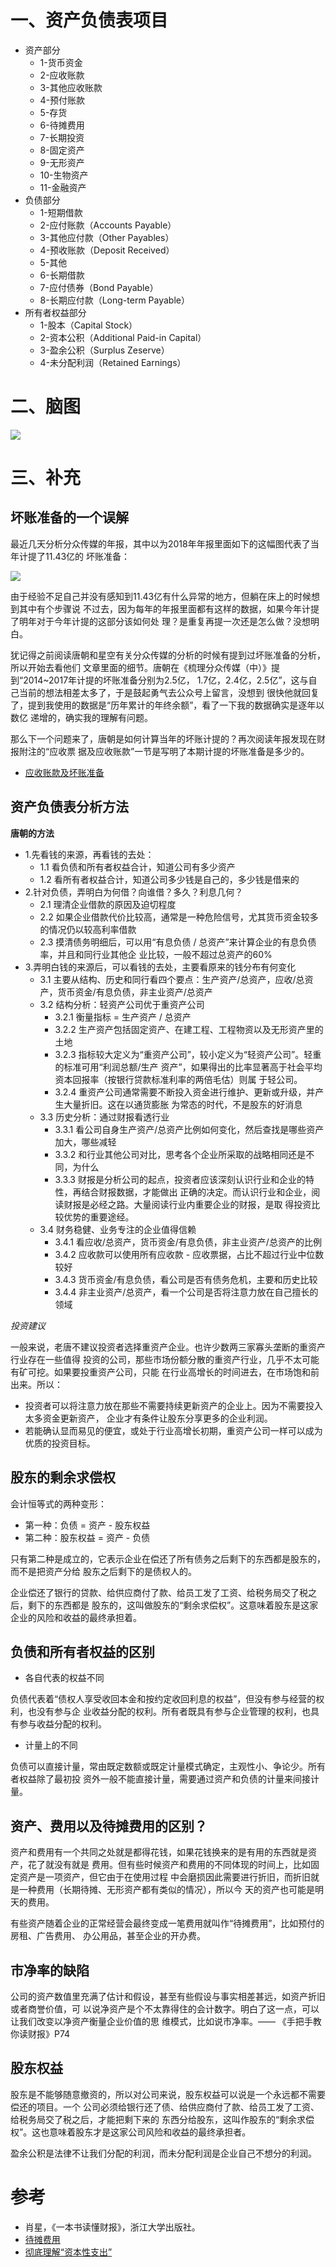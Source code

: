 # 一、资产负债表项目

- 资产部分
  - 1-货币资金
  - 2-应收账款
  - 3-其他应收账款
  - 4-预付账款
  - 5-存货
  - 6-待摊费用
  - 7-长期投资
  - 8-固定资产
  - 9-无形资产
  - 10-生物资产
  - 11-金融资产
- 负债部分
  - 1-短期借款
  - 2-应付账款（Accounts Payable）
  - 3-其他应付款（Other Payables）
  - 4-预收账款（Deposit Received）
  - 5-其他
  - 6-长期借款
  - 7-应付债券（Bond Payable）
  - 8-长期应付款（Long-term Payable）
- 所有者权益部分
  - 1-股本（Capital Stock）
  - 2-资本公积（Additional Paid-in Capital）
  - 3-盈余公积（Surplus Zeserve）
  - 4-未分配利润（Retained Earnings）

# 二、脑图

![](资产负债表.png)

# 三、补充

## 坏账准备的一个误解

最近几天分析分众传媒的年报，其中以为2018年年报里面如下的这幅图代表了当年计提了11.43亿的
坏账准备：

![](./provision.PNG)

由于经验不足自己并没有感知到11.43亿有什么异常的地方，但躺在床上的时候想到其中有个步骤说
不过去，因为每年的年报里面都有这样的数据，如果今年计提了明年对于今年计提的这部分该如何处
理？是重复再提一次还是怎么做？没想明白。

犹记得之前阅读唐朝和星空有关分众传媒的分析的时候有提到过坏账准备的分析，所以开始去看他们
文章里面的细节。唐朝在《梳理分众传媒（中）》提到“2014~2017年计提的坏账准备分别为2.5亿，
1.7亿，2.4亿，2.5亿”，这与自己当前的想法相差太多了，于是鼓起勇气去公众号上留言，没想到
很快他就回复了，提到我使用的数据是“历年累计的年终余额”，看了一下我的数据确实是逐年以数亿
递增的，确实我的理解有问题。

那么下一个问题来了，唐朝是如何计算当年的坏账计提的？再次阅读年报发现在财报附注的“应收票
据及应收账款”一节是写明了本期计提的坏账准备是多少的。

- [应收账款及坏账准备](http://thxiaobai.com/article/dc76cffa01dbed63)

## 资产负债表分析方法

**唐朝的方法**

- 1.先看钱的来源，再看钱的去处：
  - 1.1 看负债和所有者权益合计，知道公司有多少资产
  - 1.2 看所有者权益合计，知道公司多少钱是自己的，多少钱是借来的
- 2.针对负债，弄明白为何借？向谁借？多久？利息几何？
  - 2.1 理清企业借款的原因及迫切程度
  - 2.2 如果企业借款代价比较高，通常是一种危险信号，尤其货币资金较多的情况仍以较高利率借款
  - 2.3 摸清债务明细后，可以用“有息负债 / 总资产”来计算企业的有息负债率，并且和同行业其他企
  业比较，一般不超过总资产的60%
- 3.弄明白钱的来源后，可以看钱的去处，主要看原来的钱分布有何变化
  - 3.1 主要从结构、历史和同行看四个要点：生产资产/总资产，应收/总资产，货币资金/有息负债，非主业资产/总资产
  - 3.2 结构分析：轻资产公司优于重资产公司
    - 3.2.1 衡量指标 = 生产资产 / 总资产
    - 3.2.2 生产资产包括固定资产、在建工程、工程物资以及无形资产里的土地
    - 3.2.3 指标较大定义为“重资产公司”，较小定义为“轻资产公司”。轻重的标准可用“利润总额/生产
    资产”，如果得出的比率显著高于社会平均资本回报率（按银行贷款标准利率的两倍毛估）则属
    于轻公司。
    - 3.2.4 重资产公司通常需要不断投入资金进行维护、更新或升级，并产生大量折旧。这在以通货膨胀
    为常态的时代，不是股东的好消息
  - 3.3 历史分析：通过财报看透行业
    - 3.3.1 看公司自身生产资产/总资产比例如何变化，然后查找是哪些资产加大，哪些减轻
    - 3.3.2 和行业其他公司对比，思考各个企业所采取的战略相同还是不同，为什么
    - 3.3.3 财报是分析公司的起点，投资者应该深刻认识行业和企业的特性，再结合财报数据，才能做出
    正确的决定。而认识行业和企业，阅读财报是必经之路。大量阅读行业内重要企业的财报，是取
    得投资比较优势的重要途经。
  - 3.4 财务稳健、业务专注的企业值得信赖
    - 3.4.1 看应收/总资产，货币资金/有息负债，非主业资产/总资产的比例
    - 3.4.2 应收款可以使用所有应收款 - 应收票据，占比不超过行业中位数较好
    - 3.4.3 货币资金/有息负债，看公司是否有债务危机，主要和历史比较
    - 3.4.4 非主业资产/总资产，看一个公司是否将注意力放在自己擅长的领域

*投资建议*

一般来说，老唐不建议投资者选择重资产企业。也许少数两三家寡头垄断的重资产行业存在一些值得
投资的公司，那些市场份额分散的重资产行业，几乎不太可能有矿可挖。如果要投重资产公司，只能
在行业高增长的时间进去，在市场饱和前出来。所以：

- 投资者可以将注意力放在那些不需要持续更新资产的企业上。因为不需要投入太多资金更新资产，
企业才有条件让股东分享更多的企业利润。
- 若能确认显而易见的便宜，或处于行业高增长初期，重资产公司一样可以成为优质的投资目标。

## 股东的剩余求偿权

会计恒等式的两种变形：

- 第一种：负债 = 资产 - 股东权益
- 第二种：股东权益 = 资产 - 负债

只有第二种是成立的，它表示企业在偿还了所有债务之后剩下的东西都是股东的，而不是把资产分给
股东之后剩下的是债权人的。

企业偿还了银行的贷款、给供应商付了款、给员工发了工资、给税务局交了税之后，剩下的东西都是
股东的，这叫做股东的“剩余求偿权”。这意味着股东是这家企业的风险和收益的最终承担着。

## 负债和所有者权益的区别

- 各自代表的权益不同

负债代表着“债权人享受收回本金和按约定收回利息的权益”，但没有参与经营的权利，也没有参与企
业收益分配的权利。所有者既具有参与企业管理的权利，也具有参与收益分配的权利。

- 计量上的不同

负债可以直接计量，常由既定数额或既定计量模式确定，主观性小、争论少。所有者权益除了最初投
资外一般不能直接计量，需要通过资产和负债的计量来间接计量。

## 资产、费用以及待摊费用的区别？

资产和费用有一个共同之处就是都得花钱，如果花钱换来的是有用的东西就是资产，花了就没有就是
费用。但有些时候资产和费用的不同体现的时间上，比如固定资产是一项资产，但它由于在使用过程
中会磨损因此需要进行折旧，而折旧就是一种费用（长期待摊、无形资产都有类似的情况），所以今
天的资产也可能是明天的费用。

有些资产随着企业的正常经营会最终变成一笔费用就叫作“待摊费用”，比如预付的房租、广告费用、
办公用品，甚至企业的开办费。

## 市净率的缺陷

公司的资产数值里充满了估计和假设，甚至有些假设与事实相差甚远，如资产折旧或者商誉价值，可
以说净资产是个不太靠得住的会计数字。明白了这一点，可以让我们改变以净资产衡量企业价值的思
维模式，比如说市净率。—— 《手把手教你读财报》P74

## 股东权益

股东是不能够随意撤资的，所以对公司来说，股东权益可以说是一个永远都不需要偿还的项目。一个
公司必须给银行还了债、给供应商付了款、给员工发了工资、给税务局交了税之后，才能把剩下来的
东西分给股东，这叫作股东的“剩余求偿权”。这也意味着股东才是这家公司风险和收益的最终承担者。

盈余公积是法律不让我们分配的利润，而未分配利润是企业自己不想分的利润。

# 参考

- 肖星，《一本书读懂财报》，浙江大学出版社。
- [待摊费用](https://wiki.mbalib.com/wiki/%E5%BE%85%E6%91%8A%E8%B4%B9%E7%94%A8)
- [彻底理解“资本性支出”](https://zhuanlan.zhihu.com/p/24462170)
